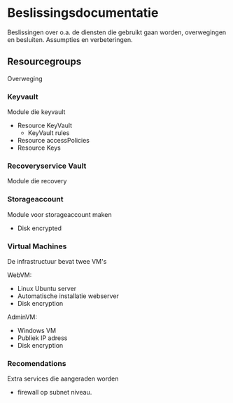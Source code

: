 # Beslissingsdocumentatie
Beslissingen over o.a. de diensten die gebruikt gaan worden, overwegingen en besluiten. Assumpties en verbeteringen. 

## Resourcegroups
Overweging 

### Keyvault
Module die keyvault
* Resource KeyVault
    - KeyVault rules
* Resource accessPolicies
* Resource Keys 

### Recoveryservice Vault
Module die recovery

### Storageaccount
Module voor storageaccount maken
- Disk encrypted

### Virtual Machines
De infrastructuur bevat twee VM's 

WebVM:
- Linux Ubuntu server
- Automatische installatie webserver
- Disk encryption

AdminVM:
- Windows VM
- Publiek IP adress
- Disk encryption

### Recomendations
Extra services die aangeraden worden
- firewall op subnet niveau.